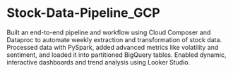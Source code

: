 # Stock-Data-Pipeline_GCP
Built an end-to-end pipeline and workflow using Cloud Composer and Dataproc to automate weekly extraction and transformation of stock data. Processed data with PySpark, added advanced metrics like volatility and sentiment, and loaded it into partitioned BigQuery tables. Enabled dynamic, interactive dashboards and trend analysis using Looker Studio.
